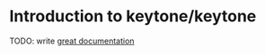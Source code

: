 # Introduction to keytone/keytone

TODO: write [great documentation](http://jacobian.org/writing/what-to-write/)
